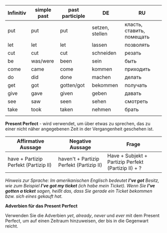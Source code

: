 |Infinitiv|simple past|past participle|DE|RU|
|---|---|---|---|---|
|put|put|put|setzen, stellen|класть, ставить, помещать|
|let|let|let|lassen|позволять|
|cut|cut|cut|schneiden|резать|
|be|was/were|been|sein|быть|
|come|came|come|kommen|приходить|
|do|did|done|machen|делать|
|get|got|gotten/got|bekommen|получать|
|give|gave|given|geben|давать|
|see|saw|seen|sehen|смотреть|
|take|took|taken|nehmen|брать|
||||||


__Present Perfect__ - wird verwendet, um über etwas zu sprechen, das zu einer nicht näher angegebenen Zeit in der Vergangenheit geschehen ist.

|Affirmative Aussage|Negative Aussage|Frage|
|---|---|---|
|have + Partizip Perfekt (Partizip II)|haven't + Partizip Perfekt (Partizip II)|Have + Subjekt + Partizip Perfekt (Partizip II) + ?|

_Hinweis zur Sprache: Im amerikanischen Englisch bedeutet __I've got__ Besitz, wie zum Beispiel __I've got my ticket__ (ich habe mein Ticket). Wenn Sie __I've gotten a ticket__ sagen, heißt das, dass Sie gerade ein Ticket bekommen bzw. sich eines gekauft hat._

__Adverbien für das Present Perfect__

Verwenden Sie die Adverbien _yet_, _already_, _never_ und _ever_ mit dem Present Perfect, um auf einen Zeitraum hinzuweisen, der bis in die Gegenwart reicht.
